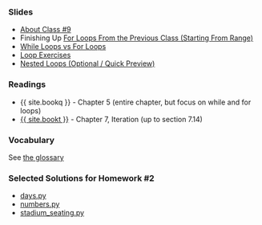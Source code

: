 <a name="class9"></a>

### Slides
* [About Class #9](classes/09/slides/meta.html)
* Finishing Up [For Loops From the Previous Class (Starting From Range)](classes/08/slides/for.html#15.0)
* [While Loops vs For Loops](classes/09/slides/vs.html)
* [Loop Exercises](classes/09/slides/loop-exercises.html)
* [Nested Loops (Optional / Quick Preview)](classes/09/slides/nested.html)

### Readings
* {{ site.bookq }} - Chapter 5 (entire chapter, but focus on while and for loops)
* [{{ site.bookt }}](http://openbookproject.net/thinkcs/python/english3e/iteration.html) - Chapter 7, Iteration (up to section 7.14)

### Vocabulary
See [the glossary](http://openbookproject.net/thinkcs/python/english3e/iteration.html#glossary) 

### Selected Solutions for Homework #2

* [days.py](resources/code/hw2/days.py)
* [numbers.py](resources/code/hw2/numbers.py)
* [stadium_seating.py](resources/code/hw2/stadium_seating.py)
